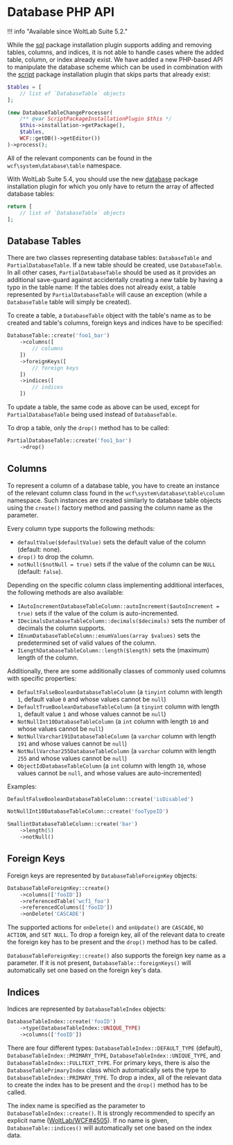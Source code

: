 # Database PHP API

!!! info "Available since WoltLab Suite 5.2."

While the [sql](pip/sql.md) package installation plugin supports adding and removing tables, columns, and indices, it is not able to handle cases where the added table, column, or index already exist.
We have added a new PHP-based API to manipulate the database scheme which can be used in combination with the [script](pip/script.md) package installation plugin that skips parts that already exist:

```php
$tables = [
	// list of `DatabaseTable` objects
];

(new DatabaseTableChangeProcessor(
	/** @var ScriptPackageInstallationPlugin $this */
	$this->installation->getPackage(),
	$tables,
	WCF::getDB()->getEditor())
)->process();
```

All of the relevant components can be found in the `wcf\system\database\table` namespace.

With WoltLab Suite 5.4, you should use the new [database](pip/database.md) package installation plugin for which you only have to return the array of affected database tables:

```php
return [
	// list of `DatabaseTable` objects
];
```


## Database Tables

There are two classes representing database tables: `DatabaseTable` and `PartialDatabaseTable`.
If a new table should be created, use `DatabaseTable`.
In all other cases, `PartialDatabaseTable` should be used as it provides an additional save-guard against accidentally creating a new table by having a typo in the table name:
If the tables does not already exist, a table represented by `PartialDatabaseTable` will cause an exception (while a `DatabaseTable` table will simply be created).

To create a table, a `DatabaseTable` object with the table's name as to be created and table's columns, foreign keys and indices have to be specified:

```php
DatabaseTable::create('foo1_bar')
    ->columns([
        // columns
    ])
    ->foreignKeys([
        // foreign keys
    ])
    ->indices([
        // indices
    ])
```

To update a table, the same code as above can be used, except for `PartialDatabaseTable` being used instead of `DatabaseTable`.

To drop a table, only the `drop()` method has to be called:

```php
PartialDatabaseTable::create('foo1_bar')
    ->drop()
```


## Columns

To represent a column of a database table, you have to create an instance of the relevant column class found in the `wcf\system\database\table\column` namespace.
Such instances are created similarly to database table objects using the `create()` factory method and passing the column name as the parameter.

Every column type supports the following methods:

- `defaultValue($defaultValue)` sets the default value of the column (default: none).
- `drop()` to drop the column.
- `notNull($notNull = true)` sets if the value of the column can be `NULL` (default: `false`).

Depending on the specific column class implementing additional interfaces, the following methods are also available:

- `IAutoIncrementDatabaseTableColumn::autoIncrement($autoIncrement = true)` sets if the value of the colum is auto-incremented.
- `IDecimalsDatabaseTableColumn::decimals($decimals)` sets the number of decimals the column supports.
- `IEnumDatabaseTableColumn::enumValues(array $values)` sets the predetermined set of valid values of the column.
- `ILengthDatabaseTableColumn::length($length)` sets the (maximum) length of the column.

Additionally, there are some additionally classes of commonly used columns with specific properties:

- `DefaultFalseBooleanDatabaseTableColumn` (a `tinyint` column with length `1`, default value `0` and whose values cannot be `null`)
- `DefaultTrueBooleanDatabaseTableColumn` (a `tinyint` column with length `1`, default value `1` and whose values cannot be `null`)
- `NotNullInt10DatabaseTableColumn` (a `int` column with length `10` and whose values cannot be `null`)
- `NotNullVarchar191DatabaseTableColumn` (a `varchar` column with length `191` and whose values cannot be `null`)
- `NotNullVarchar255DatabaseTableColumn` (a `varchar` column with length `255` and whose values cannot be `null`)
- `ObjectIdDatabaseTableColumn` (a `int` column with length `10`, whose values cannot be `null`, and whose values are auto-incremented)

Examples:

```php
DefaultFalseBooleanDatabaseTableColumn::create('isDisabled')

NotNullInt10DatabaseTableColumn::create('fooTypeID')

SmallintDatabaseTableColumn::create('bar')
	->length(5)
	->notNull()
```


## Foreign Keys

Foreign keys are represented by `DatabaseTableForeignKey` objects: 

```php
DatabaseTableForeignKey::create()
	->columns(['fooID'])
	->referencedTable('wcf1_foo')
	->referencedColumns(['fooID'])
	->onDelete('CASCADE')
```

The supported actions for `onDelete()` and `onUpdate()` are `CASCADE`, `NO ACTION`, and `SET NULL`.
To drop a foreign key, all of the relevant data to create the foreign key has to be present and the `drop()` method has to be called.

`DatabaseTableForeignKey::create()` also supports the foreign key name as a parameter.
If it is not present, `DatabaseTable::foreignKeys()` will automatically set one based on the foreign key's data.


## Indices

Indices are represented by `DatabaseTableIndex` objects: 

```php
DatabaseTableIndex::create('fooID')
	->type(DatabaseTableIndex::UNIQUE_TYPE)
	->columns(['fooID'])
```

There are four different types: `DatabaseTableIndex::DEFAULT_TYPE` (default), `DatabaseTableIndex::PRIMARY_TYPE`, `DatabaseTableIndex::UNIQUE_TYPE`, and `DatabaseTableIndex::FULLTEXT_TYPE`.
For primary keys, there is also the `DatabaseTablePrimaryIndex` class which automatically sets the type to `DatabaseTableIndex::PRIMARY_TYPE`.
To drop a index, all of the relevant data to create the index has to be present and the `drop()` method has to be called.

The index name is specified as the parameter to `DatabaseTableIndex::create()`.
It is strongly recommended to specify an explicit name ([WoltLab/WCF#4505](https://github.com/WoltLab/WCF/issues/4505)).
If no name is given, `DatabaseTable::indices()` will automatically set one based on the index data.
